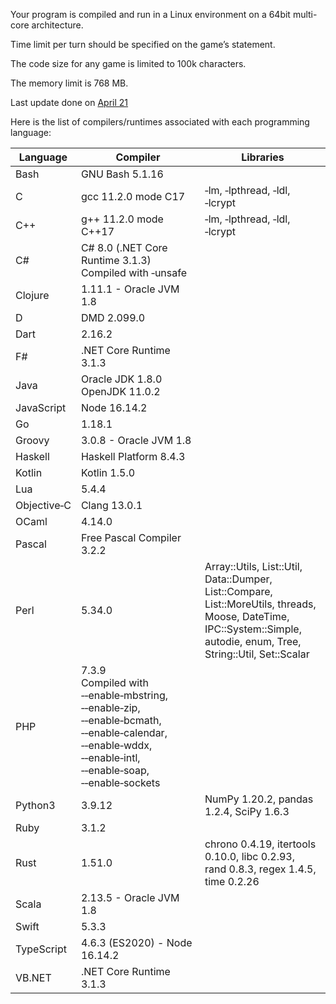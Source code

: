 Your program is compiled and run in a Linux environment on a 64bit multi-core architecture.

Time limit per turn should be specified on the game’s statement.

The code size for any game is limited to 100k characters.

The memory limit is 768 MB.

Last update done on [April 21](https://www.codingame.com/forum/t/languages-update/1574/264)

Here is the list of compilers/runtimes associated with each programming language:

|Language|Compiler|Libraries|
|--------|--------|---------|
|Bash	 	|GNU Bash 5.1.16        				|								|
|C	     	|gcc 11.2.0 mode C17   				|‑lm, ‑lpthread, ‑ldl, ‑lcrypt	|
|C++	 	|g++ 11.2.0 mode C++17 				|‑lm, ‑lpthread, ‑ldl, ‑lcrypt	|
|C#			|C# 8.0 (.NET Core Runtime 3.1.3) <br> Compiled with ‑unsafe|		|
|Clojure	|1.11.1 - Oracle JVM 1.8 			|								|
|D			|DMD 2.099.0 						|								|
|Dart		|2.16.2								|								|
|F#			|.NET Core Runtime 3.1.3			|								|
|Java		|Oracle JDK 1.8.0 <br> OpenJDK 11.0.2 |								|
|JavaScript	|Node 16.14.2 						|								|
|Go			|1.18.1								|								|
|Groovy		|3.0.8 - Oracle JVM 1.8				|								|
|Haskell	|Haskell Platform 8.4.3				|								|
|Kotlin		|Kotlin 1.5.0 						|								|
|Lua		|5.4.4								|								|
|Objective‑C|Clang 13.0.1 						|								|
|OCaml		|4.14.0								|								|
|Pascal		|Free Pascal Compiler 3.2.2			|								|
|Perl		|5.34.0 							|Array::Utils, List::Util, Data::Dumper, List::Compare, <br> List::MoreUtils, threads, Moose, DateTime, IPC::System::Simple, <br>autodie, enum, Tree, String::Util, Set::Scalar		|
|PHP		|7.3.9 	<br> Compiled with ‑‑enable‑mbstring, ‑‑enable‑zip, ‑‑enable‑bcmath, <br> ‑‑enable‑calendar, ‑‑enable‑wddx, ‑‑enable‑intl, ‑‑enable‑soap, ‑‑enable‑sockets	|											|
|Python3	|3.9.12 								|NumPy 1.20.2, pandas 1.2.4, SciPy 1.6.3 	|
|Ruby		|3.1.2 								|											|
|Rust		|1.51.0 							|chrono 0.4.19, itertools 0.10.0, libc 0.2.93, <br> rand 0.8.3, regex 1.4.5, time 0.2.26 	 																			 |
|Scala		|2.13.5 - Oracle JVM 1.8			|											|
|Swift		|5.3.3								|											|
|TypeScript	|4.6.3 (ES2020) - Node 16.14.2		|											|
|VB.NET		|.NET Core Runtime 3.1.3 			|											|